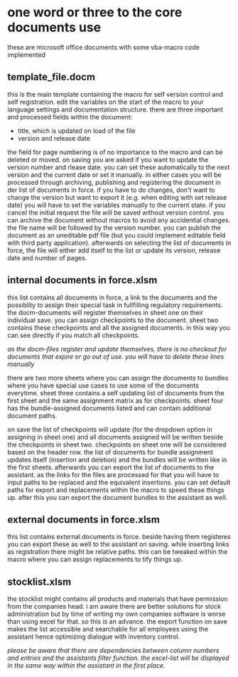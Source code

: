 # one word or three to the core documents use

these are microsoft office documents with some vba-macro code implemented

## template_file.docm
this is the main template containing the macro for self version control and self registration. edit the variables on the start of the macro to your language settings and documentation structure.
there are three important and processed fields within the document:
* title, which is updated on load of the file
* version and release date

the field for page numbering is of no importance to the macro and can be deleted or moved. on saving you are asked if you want to update the version number and rlease date. you can set these automatically to the next version and the current date or set it manually. in either cases you will be processed through archiving, publishing and registering the document in der list of documents in force. if you have to do changes, don't want to change the version but want to export it (e.g. when editing with set release date) you will have to set the variables manually to the current state. if you cancel the initial request the file will be saved without version control.
you can archive the document without macros to avoid any accidential changes. the file name will be followed by the version number.
you can publish the document as an uneditable pdf file (but you could implement editable field with third party application).
afterwards on selecting the list of documents in force, the file will either add itself to the list or update its version, release date and number of pages.
 
## internal documents in force.xlsm
this list contains all documents in force, a link to the documents and the possiblity to assign their special task in fullfilling regulatory requirements. the docm-documents will register themselves in sheet one on their individual save. you can assign checkpoints to the document. sheet two contains these checkpoints and all the assigned documents. in this way you can see directly if you match all checkpoints.

*as the docm-files register and update themselves, there is no checkout for documents that expire or go out of use. you will have to delete these lines manually*

there are two more sheets where you can assign the documents to bundles where you have special use cases to use some of the documents everytime. sheet three contains a self updating list of documents from the first sheet and the same assignment matrix as for checkpoints. sheet four has the bundle-assigned documents listed and can contain additional document paths.

on save the list of checkpoints will update (for the dropdown option in assigning in sheet one) and all documents assigned will be written beside the checkpoints in sheet two. checkpoints on sheet one will be considered based on the header row. the list of documents for bundle assignment updates itself (insertion and deletion) and the bundles will be written like in the first sheets.
afterwards you can export the list of documents to the assistant. as the links for the files are processed for that you will have to input paths to be replaced and the equivalent insertions. you can set default paths for export and replacements within the macro to speed these things up. after this you can export the document bundles to the assistant as well.

## external documents in force.xlsm
this list contains external documents in force. beside having them registeres you can export these as well to the assistant on saving. while inserting links as registration there might be relative paths. this can be tweaked within the macro where you can assign replacements to tify things up.

## stocklist.xlsm
the stocklist might contains all products and materials that have permission from the companies head. i am aware there are better solutions for stock administration but by time of writing my own companies software is worse than using excel for that. so this *is* an advance. the export function on save makes the list accessible and searchable for all employees using the assistant hence optimizing dialogue with inventory control.

*please be aware that there are dependencies between column numbers and entries and the assistants filter function. the excel-list will be displayed in the same way within the assistant in the first place.*